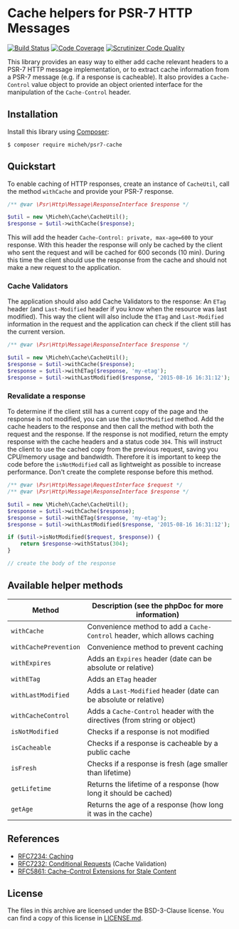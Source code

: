 # Cache helpers for PSR-7 HTTP Messages

[![Build Status](https://secure.travis-ci.org/micheh/psr7-cache.svg?branch=master)](https://secure.travis-ci.org/micheh/psr7-cache)
[![Code Coverage](https://scrutinizer-ci.com/g/micheh/psr7-cache/badges/coverage.png?b=master)](https://scrutinizer-ci.com/g/micheh/psr7-cache/?branch=master)
[![Scrutinizer Code Quality](https://scrutinizer-ci.com/g/micheh/psr7-cache/badges/quality-score.png?b=master)](https://scrutinizer-ci.com/g/micheh/psr7-cache/?branch=master)

This library provides an easy way to either add cache relevant headers to a PSR-7 HTTP message implementation, or to extract cache information from a PSR-7 message (e.g. if a response is cacheable).
It also provides a `Cache-Control` value object to provide an object oriented interface for the manipulation of the `Cache-Control` header.


## Installation

Install this library using [Composer](https://getcomposer.org/):

```console
$ composer require micheh/psr7-cache
```

## Quickstart

To enable caching of HTTP responses, create an instance of `CacheUtil`, call the method `withCache` and provide your PSR-7 response.

```php
/** @var \Psr\Http\Message\ResponseInterface $response */

$util = new \Micheh\Cache\CacheUtil();
$response = $util->withCache($response);
```

This will add the header `Cache-Control: private, max-age=600` to your response.
With this header the response will only be cached by the client who sent the request and will be cached for 600 seconds (10 min).
During this time the client should use the response from the cache and should not make a new request to the application.

### Cache Validators
The application should also add Cache Validators to the response: An `ETag` header (and `Last-Modified` header if you know when the resource was last modified).
This way the client will also include the `ETag` and `Last-Modified` information in the request and the application can check if the client still has the current version.

```php
/** @var \Psr\Http\Message\ResponseInterface $response */

$util = new \Micheh\Cache\CacheUtil();
$response = $util->withCache($response);
$response = $util->withETag($response, 'my-etag');
$response = $util->withLastModified($response, '2015-08-16 16:31:12');
```

### Revalidate a response
To determine if the client still has a current copy of the page and the response is not modified, you can use the `isNotModified` method.
Add the cache headers to the response and then call the method with both the request and the response.
If the response is not modified, return the empty response with the cache headers and a status code `304`.
This will instruct the client to use the cached copy from the previous request, saving you CPU/memory usage and bandwidth.
Therefore it is important to keep the code before the `isNotModified` call as lightweight as possible to increase performance.
Don't create the complete response before this method.

```php
/** @var \Psr\Http\Message\RequestInterface $request */
/** @var \Psr\Http\Message\ResponseInterface $response */

$util = new \Micheh\Cache\CacheUtil();
$response = $util->withCache($response);
$response = $util->withETag($response, 'my-etag');
$response = $util->withLastModified($response, '2015-08-16 16:31:12');

if ($util->isNotModified($request, $response)) {
    return $response->withStatus(304);
}

// create the body of the response
```


## Available helper methods

Method                | Description (see the phpDoc for more information)
--------------------- | ------------------------------------------------------------------------
`withCache`           | Convenience method to add a `Cache-Control` header, which allows caching
`withCachePrevention` | Convenience method to prevent caching
`withExpires`         | Adds an `Expires` header (date can be absolute or relative)
`withETag`            | Adds an `ETag` header
`withLastModified`    | Adds a `Last-Modified` header (date can be absolute or relative)
`withCacheControl`    | Adds a `Cache-Control` header with the directives (from string or object)
`isNotModified`       | Checks if a response is not modified
`isCacheable`         | Checks if a response is cacheable by a public cache
`isFresh`             | Checks if a response is fresh (age smaller than lifetime)
`getLifetime`         | Returns the lifetime of a response (how long it should be cached)
`getAge`              | Returns the age of a response (how long it was in the cache)


## References

- [RFC7234: Caching](https://tools.ietf.org/html/rfc7234)
- [RFC7232: Conditional Requests](https://tools.ietf.org/html/rfc7232) (Cache Validation)
- [RFC5861: Cache-Control Extensions for Stale Content](https://tools.ietf.org/html/rfc5861)


## License

The files in this archive are licensed under the BSD-3-Clause license.
You can find a copy of this license in [LICENSE.md](LICENSE.md).
